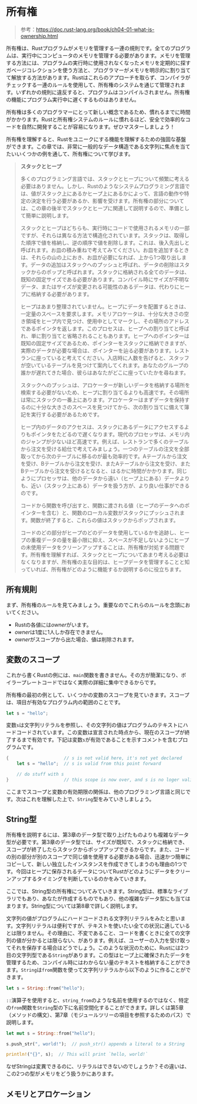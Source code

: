 # 所有権

> 参考：https://doc.rust-lang.org/book/ch04-01-what-is-ownership.html

所有権は、Rustプログラムがメモリを管理する一連の規則です。全てのプログラムは、実行中にコンピュータのメモリを管理する必要があります。メモリを管理する方法には、プログラムの実行時に使用されなくなったメモリを定期的に探すガベージコレクションを使う方法と、プログラマーがメモリを明示的に割り当てて解放する方法があります。Rustはこれらのアプローチを取らず、コンパイラがチェックする一連のルールを使用して、所有権のシステムを通じて管理されます。いずれかの規則に違反すると、プログラムはコンパイルされません。所有権の機能にプログラム実行中に遅くするものはありません。

所有権は多くのプログラマーにとって新しい概念であるため、慣れるまでに時間がかかります。Rustと所有権システムのルールに慣れるほど、安全で効率的なコードを自然に開発することが容易になります。ぜひマスターしましょう！

所有権を理解すると、Rustをユニークにする機能を理解するための強固な基盤ができます。この章では、非常に一般的なデータ構造である文字列に焦点を当てたいいくつかの例を通して、所有権について学びます。

> **スタックとヒープ**
>
> 多くのプログラミング言語では、スタックとヒープについて頻繁に考える必要はありません。しかし、Rustのようなシステムプログラミング言語では、値がスタック上にあるかヒープ上にあるかによって、言語の動作や特定の決定を行う必要があるか、影響を受けます。所有権の部分については、この章の後半でスタックとヒープに関連して説明するので、準備として簡単に説明します。
>
> スタックとヒープはどちらも、実行時にコードで使用されるメモリの一部ですが、それらは異なる方法で構造化されています。スタックは、取得した順序で値を格納し、逆の順序で値を削除します。これは、後入先出しと呼ばれます。お皿の積み重ねで考えてみてください。お皿を追加するときは、それらの山の上におき、お皿が必要になれば、上から1つ取り出します。データの追加はスタックへのプッシュと呼ばれ、データの削除はスタックからのポップと呼ばれます。スタックに格納される全てのデータは、既知の固定サイズである必要があります。コンパイル時にサイズが不明なデータ、またはサイズが変更される可能性のあるデータは、代わりにヒープに格納する必要があります。
>
> ヒープはあまり整理されていません。ヒープにデータを配置するときは、一定量のスペースを要求します。メモリアロケータは、十分な大きさの空き領域をヒープ内で見つけ、使用中としてマークし、その場所のアドレスであるポインタを返します。このプロセスは、ヒープへの割り当てと呼ばれ、単に割り当てと省略されることもあります。ヒープへのポインターは既知の固定サイズであるため、ポインターをスタックに格納できますが、実際のデータが必要な場合は、ポインターを辿る必要があります。レストランに座っていると考えてください。入店時に人数を告げると、スタッフが空いているテーブルを見つけて案内してくれます。あなたのグループの誰かが遅れてきた場合、彼らはあなたがどこに座っていたかを尋ねます。
>
> スタックへのプッシュは、アロケーターが新しいデータを格納する場所を検索する必要がないため、ヒープに割り当てるよりも高速です。その場所は常にスタックの一番上にあります。アロケーターはまずデータを保持するのに十分な大きさのスペースを見つけてから、次の割り当てに備えて簿記を実行する必要があるためです。
>
> ヒープ内のデータのアクセスは、スタックにあるデータにアクセスするよりもポインタをたどるので遅くなります。現代のプロセッサは、メモリ内のジャンプが少ないほど高速です。例えば、レストランで多くのテーブルから注文を受ける給仕で考えてみましょう。一つのテーブルの注文を全部取ってから次のテーブルに移るのが最も効率的です。Aテーブルから注文を受け、Bテーブルから注文を受け、またAテーブルから注文を受け、またBテーブルから注文を受けるとなると、はるかに時間がかかります。同じようにプロセッサは、他のデータから遠い（ヒープ上にある）データよりも、近い（スタック上にある）データを扱う方が、より良い仕事ができるのです。
>
> コードから関数を呼び出すと、関数に渡される値（ヒープのデータへのポインターを含む）と、関数のローカル変数がスタックにプッシュされます。関数が終了すると、これらの値はスタックからポップされます。
>
> コードのどの部分がヒープのどのデータを使用しているかを追跡し、ヒープの重複データの量を最小限に抑え、スペースが不足しないようにヒープの未使用データをクリーンアップすることは、所有権が対処する問題です。所有権を理解すれば、スタックとヒープについてあまり考える必要はなくなりますが、所有権の主な目的は、ヒープデータを管理することと知っていれば、所有権がどのように機能するか説明するのに役立ちます。

## 所有規則

まず、所有権のルールを見てみましょう。重要なのでこれらのルールを念頭においてください。

- Rustの各値には*owner*がいます。
- *owner*は1度に1人しか存在できません。
- *owner*がスコープから出た場合、値は削除されます。

## 変数のスコープ

これから書くRustの例には、`main`関数を書きません。その方が簡潔になり、ボイラープレートコードではなく実際の詳細に集中できるからです。

所有権の最初の例として、いくつかの変数のスコープを見ていきます。スコープは、項目が有効なプログラム内の範囲のことです。

```rust
let s = "hello";
```

変数`s`は文字列リテラルを参照し、その文字列の値はプログラムのテキストにハードコードされています。この変数は宣言された時点から、現在のスコープが終了するまで有効です。下記は変数`s`が有効であることを示すコメントを含むプログラムです。

```rust
{                     // s is not valid here, it's not yet declared
    let s = "hello";  // s is valid from this point forward

    // do stuff with s
}                     // this scope is now over, and s is no loger valid
```

ここまでスコープと変数の有効期限の関係は、他のプログラミング言語と同じです。次はこれを理解した上で、`String`型をみていきしましょう。

## String型

所有権を説明するには、第3章のデータ型で取り上げたものよりも複雑なデータ型が必要です。第3章のデータ型では、サイズが既知で、スタックに格納でき、スコープが終了したらスタックからポップアップできるからです。また、コードの別の部分が別のスコープで同じ値を使用する必要がある場合、迅速かつ簡単にコピーして、新しい独立したインスタンスを作成できてしまうのも理由の1つです。今回はヒープに保存されるデータについてRustがどのようにデータをクリーンアップするタイミングを判断しているのかをみていきます。

ここでは、String型の所有権についてみていきます。String型は、標準なライブラリでもあり、あなたが作成するものでもあり、他の複雑なデータ型にも当てはまります。String型については第8章で詳しく説明します。

文字列の値がプログラムにハードコードされる文字列リテラルをみたと思います。文字列リテラルは便利ですが、テキストを使いたい全ての状況に適しているとは限りません。その理由に、不変であること、コードを書くときに全ての文字列の値が分かるとは限らない、があります。例えば、ユーザーの入力を受け取ってそれを保存する場合はどうでしょう。このような状況のために、Rustには2つ目の文字列型である`String`があります。この型はヒープ上に確保されたデータを管理するため、コンパイル時にはわからない量のテキストを格納することができます。`String`は`from`関数を使って文字列リテラルから以下のように作ることができます。

```rust
let s = String::from("hello");
```

`::`演算子を使用すると、`string_from`のような名前を使用するのではなく、特定の`from`関数を`String`型の下に名前空間化することができます。詳しくは第5章（メソッドの構文）、第7章（モジュールツリーの項目を参照するためのパス）で説明します。

```rust
let mut s = String::from("hello");

s.push_str(", world!");  // push_str() appends a literal to a String

println!("{}", s);  // This will print `hello, world!`
```

なぜStringは変異できるのに、リテラルはできないのでしょうか？その違いは、この2つの型がメモリをどう扱うかにあります。

## メモリとアロケーション
